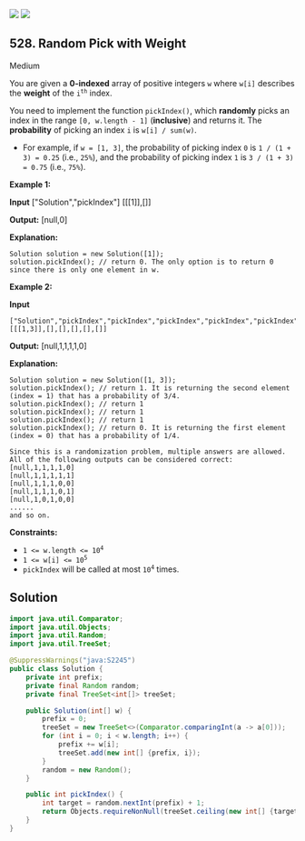 [![](https://img.shields.io/github/stars/javadev/LeetCode-in-Java?label=Stars&style=flat-square)](https://github.com/javadev/LeetCode-in-Java)
[![](https://img.shields.io/github/forks/javadev/LeetCode-in-Java?label=Fork%20me%20on%20GitHub%20&style=flat-square)](https://github.com/javadev/LeetCode-in-Java/fork)

## 528\. Random Pick with Weight

Medium

You are given a **0-indexed** array of positive integers `w` where `w[i]` describes the **weight** of the <code>i<sup>th</sup></code> index.

You need to implement the function `pickIndex()`, which **randomly** picks an index in the range `[0, w.length - 1]` (**inclusive**) and returns it. The **probability** of picking an index `i` is `w[i] / sum(w)`.

*   For example, if `w = [1, 3]`, the probability of picking index `0` is `1 / (1 + 3) = 0.25` (i.e., `25%`), and the probability of picking index `1` is `3 / (1 + 3) = 0.75` (i.e., `75%`).

**Example 1:**

**Input** ["Solution","pickIndex"] [[[1]],[]]

**Output:** [null,0]

**Explanation:** 

    Solution solution = new Solution([1]); 
    solution.pickIndex(); // return 0. The only option is to return 0 since there is only one element in w.

**Example 2:**

**Input**

    ["Solution","pickIndex","pickIndex","pickIndex","pickIndex","pickIndex"]
    [[[1,3]],[],[],[],[],[]]

**Output:** [null,1,1,1,1,0]

**Explanation:** 

    Solution solution = new Solution([1, 3]); 
    solution.pickIndex(); // return 1. It is returning the second element (index = 1) that has a probability of 3/4. 
    solution.pickIndex(); // return 1 
    solution.pickIndex(); // return 1 
    solution.pickIndex(); // return 1 
    solution.pickIndex(); // return 0. It is returning the first element (index = 0) that has a probability of 1/4. 

    Since this is a randomization problem, multiple answers are allowed. 
    All of the following outputs can be considered correct: 
    [null,1,1,1,1,0] 
    [null,1,1,1,1,1] 
    [null,1,1,1,0,0] 
    [null,1,1,1,0,1] 
    [null,1,0,1,0,0] 
    ...... 
    and so on.

**Constraints:**

*   <code>1 <= w.length <= 10<sup>4</sup></code>
*   <code>1 <= w[i] <= 10<sup>5</sup></code>
*   `pickIndex` will be called at most <code>10<sup>4</sup></code> times.

## Solution

```java
import java.util.Comparator;
import java.util.Objects;
import java.util.Random;
import java.util.TreeSet;

@SuppressWarnings("java:S2245")
public class Solution {
    private int prefix;
    private final Random random;
    private final TreeSet<int[]> treeSet;

    public Solution(int[] w) {
        prefix = 0;
        treeSet = new TreeSet<>(Comparator.comparingInt(a -> a[0]));
        for (int i = 0; i < w.length; i++) {
            prefix += w[i];
            treeSet.add(new int[] {prefix, i});
        }
        random = new Random();
    }

    public int pickIndex() {
        int target = random.nextInt(prefix) + 1;
        return Objects.requireNonNull(treeSet.ceiling(new int[] {target, 1}))[1];
    }
}
```